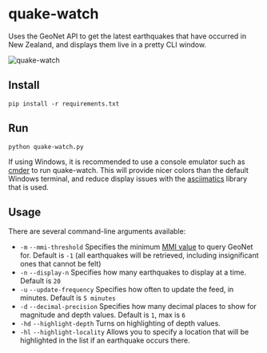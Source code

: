 # quake-watch

Uses the GeoNet API to get the latest earthquakes that have occurred in New Zealand, and displays them live in a pretty CLI window.

![quake-watch](https://github.com/jl-eiki/quake-watch/blob/master/screenshots/2017-12-03b.png)

## Install

```pip install -r requirements.txt```

## Run

```python quake-watch.py```

If using Windows, it is recommended to use a console emulator such as [cmder](http://cmder.net/) to run quake-watch. This will provide nicer colors than the default Windows terminal, and reduce display issues with the [asciimatics](https://github.com/peterbrittain/asciimatics) library that is used.

## Usage

There are several command-line arguments available:

  * ```-m``` ```--mmi-threshold``` Specifies the minimum [MMI value](https://www.geonet.org.nz/earthquake/mmi) to query GeoNet for. Default is ```-1``` (all earthquakes will be retrieved, including insignificant ones that cannot be felt)
  * ```-n``` ```--display-n``` Specifies how many earthquakes to display at a time. Default is ```20```
  * ```-u``` ```--update-frequency``` Specifies how often to update the feed, in minutes. Default is ```5 minutes```
  * ```-d``` ```--decimal-precision``` Specifies how many decimal places to show for magnitude and depth values. Default is ```1```, max is ```6```
  * ```-hd``` ```--highlight-depth``` Turns on highlighting of depth values.
  * ```-hl``` ```--highlight-locality``` Allows you to specify a location that will be highlighted in the list if an earthquake occurs there.
